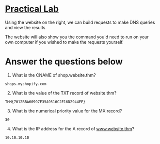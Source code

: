 # [Practical Lab](https://tryhackme.com/room/dnsindetail)

Using the website on the right, we can build requests to make DNS queries and view the results. 

The website will also show you the command you'd need to run on your own computer if you wished to make the requests yourself.

# Answer the questions below

1. What is the CNAME of shop.website.thm?
```
shops.myshopify.com
```
2. What is the value of the TXT record of website.thm?
```
THM{7012BBA60997F35A9516C2E16D2944FF}
```
3. What is the numerical priority value for the MX record? 
```
30
```
4. What is the IP address for the A record of www.website.thm?
```
10.10.10.10
```
